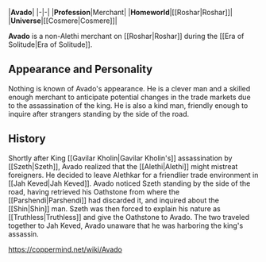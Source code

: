 |**Avado**|
|-|-|
|**Profession**|Merchant|
|**Homeworld**|[[Roshar\|Roshar]]|
|**Universe**|[[Cosmere\|Cosmere]]|

**Avado** is a non-Alethi merchant on [[Roshar\|Roshar]] during the [[Era of Solitude\|Era of Solitude]].

## Appearance and Personality
Nothing is known of Avado's appearance. He is a clever man and a skilled enough merchant to anticipate potential changes in the trade markets due to the assassination of the king. He is also a kind man, friendly enough to inquire after strangers standing by the side of the road.

## History
Shortly after King [[Gavilar Kholin\|Gavilar Kholin's]] assassination by [[Szeth\|Szeth]], Avado realized that the [[Alethi\|Alethi]] might mistreat foreigners. He decided to leave Alethkar for a friendlier trade environment in [[Jah Keved\|Jah Keved]]. Avado noticed Szeth standing by the side of the road, having retrieved his Oathstone from where the [[Parshendi\|Parshendi]] had discarded it, and inquired about the [[Shin\|Shin]] man. Szeth was then forced to explain his nature as [[Truthless\|Truthless]] and give the Oathstone to Avado. The two traveled together to Jah Keved, Avado unaware that he was harboring the king's assassin.



https://coppermind.net/wiki/Avado